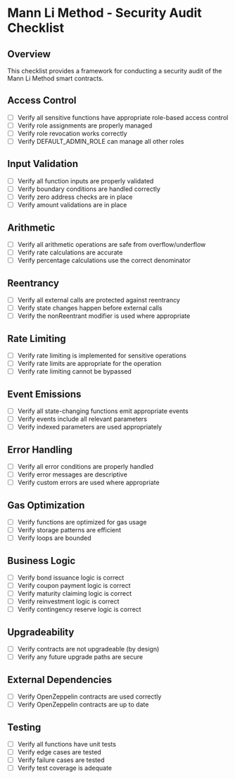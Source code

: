 # Mann Li Method - Security Audit Checklist

## Overview
This checklist provides a framework for conducting a security audit of the Mann Li Method smart contracts.

## Access Control
- [ ] Verify all sensitive functions have appropriate role-based access control
- [ ] Verify role assignments are properly managed
- [ ] Verify role revocation works correctly
- [ ] Verify DEFAULT_ADMIN_ROLE can manage all other roles

## Input Validation
- [ ] Verify all function inputs are properly validated
- [ ] Verify boundary conditions are handled correctly
- [ ] Verify zero address checks are in place
- [ ] Verify amount validations are in place

## Arithmetic
- [ ] Verify all arithmetic operations are safe from overflow/underflow
- [ ] Verify rate calculations are accurate
- [ ] Verify percentage calculations use the correct denominator

## Reentrancy
- [ ] Verify all external calls are protected against reentrancy
- [ ] Verify state changes happen before external calls
- [ ] Verify the nonReentrant modifier is used where appropriate

## Rate Limiting
- [ ] Verify rate limiting is implemented for sensitive operations
- [ ] Verify rate limits are appropriate for the operation
- [ ] Verify rate limiting cannot be bypassed

## Event Emissions
- [ ] Verify all state-changing functions emit appropriate events
- [ ] Verify events include all relevant parameters
- [ ] Verify indexed parameters are used appropriately

## Error Handling
- [ ] Verify all error conditions are properly handled
- [ ] Verify error messages are descriptive
- [ ] Verify custom errors are used where appropriate

## Gas Optimization
- [ ] Verify functions are optimized for gas usage
- [ ] Verify storage patterns are efficient
- [ ] Verify loops are bounded

## Business Logic
- [ ] Verify bond issuance logic is correct
- [ ] Verify coupon payment logic is correct
- [ ] Verify maturity claiming logic is correct
- [ ] Verify reinvestment logic is correct
- [ ] Verify contingency reserve logic is correct

## Upgradeability
- [ ] Verify contracts are not upgradeable (by design)
- [ ] Verify any future upgrade paths are secure

## External Dependencies
- [ ] Verify OpenZeppelin contracts are used correctly
- [ ] Verify OpenZeppelin contracts are up to date

## Testing
- [ ] Verify all functions have unit tests
- [ ] Verify edge cases are tested
- [ ] Verify failure cases are tested
- [ ] Verify test coverage is adequate
